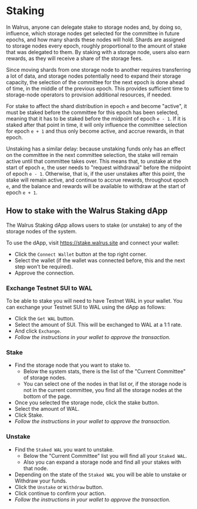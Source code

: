 # Staking

In Walrus, anyone can delegate stake to storage nodes and, by doing so, influence, which storage
nodes get selected for the committee in future epochs, and how many shards these nodes will hold.
Shards are assigned to storage nodes every epoch, roughly proportional to the amount of stake
that was delegated to them. By staking with a storage node, users also earn rewards, as they
will receive a share of the storage fees.

Since moving shards from one storage node to another requires transferring a lot of data, and
storage nodes potentially need to expand their storage capacity, the selection of the committee
for the next epoch is done ahead of time, in the middle of the previous epoch. This provides
sufficient time to storage-node operators to provision additional resources, if needed.

For stake to affect the shard distribution in epoch `e` and become "active", it must be staked
before the committee for this epoch has been selected, meaning that it has to be staked before
the midpoint of epoch `e - 1`. If it is staked after that point in time, it will only influence
the committee selection for epoch `e + 1` and thus only become active, and accrue rewards, in
that epoch.

Unstaking has a similar delay: because unstaking funds only has an effect on the committee in
the next committee selection, the stake will remain active until that committee takes over.
This means that, to unstake at the start of epoch `e`, the user needs to "request withdrawal"
before the midpoint of epoch `e - 1`. Otherwise, that is, if the user unstakes after this point,
the stake will remain active, and continue to accrue rewards, throughout epoch `e`, and the
balance and rewards will be available to withdraw at the start of epoch `e + 1`.

## How to stake with the Walrus Staking dApp

The Walrus Staking dApp allows users to stake (or unstake) to any of the storage nodes of the
system.

To use the dApp, visit <https://stake.walrus.site> and connect your wallet:

- Click the `Connect Wallet` button at the top right corner.
- Select the wallet (if the wallet was connected before, this and the next step won't be required).
- Approve the connection.

### Exchange Testnet SUI to WAL

To be able to stake you will need to have Testnet WAL in your wallet.
You can exchange your Testnet SUI to WAL using the dApp as follows:

- Click the `Get WAL` button.
- Select the amount of SUI. This will be exchanged to WAL at a 1:1 rate.
- And click `Exchange`.
- *Follow the instructions in your wallet to approve the transaction.*

### Stake

- Find the storage node that you want to stake to.
  - Below the system stats, there is the list of the "Current Committee" of storage nodes.
  - You can select one of the nodes in that list or, if the storage node is not in the current
    committee, you find all the storage nodes at the bottom of the page.
- Once you selected the storage node, click the stake button.
- Select the amount of WAL.
- Click Stake.
- *Follow the instructions in your wallet to approve the transaction.*

### Unstake

- Find the `Staked WAL` you want to unstake.
  - Below the "Current Committee" list you will find all your `Staked WAL`.
  - Also you can expand a storage node and find all your stakes with that node.
- Depending on the state of the `Staked WAL` you will be able to unstake or Withdraw your funds.
- Click the `Unstake` or `Withdraw` button.
- Click continue to confirm your action.
- *Follow the instructions in your wallet to approve the transaction.*
